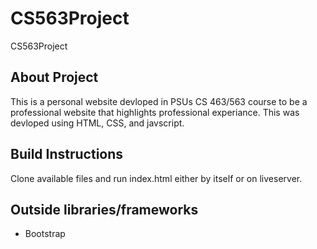 # CS563Project

CS563Project

## About Project

This is a personal website devloped in PSUs CS 463/563 course to be a professional website that highlights professional experiance. This was devloped using HTML, CSS, and javscript.

## Build Instructions

Clone available files and run index.html either by itself or on liveserver.

## Outside libraries/frameworks

- Bootstrap
